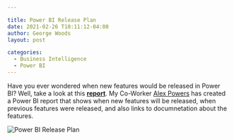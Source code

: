 ```yaml
---

title: Power BI Release Plan 
date: 2021-02-26 T10:11:12-04:00
author: George Woods
layout: post

categories:
  - Business Intelligence
  - Power BI
---
```

Have you ever wondered when new features would be released in Power BI? Well, take a look at this [**report**](https://aka.ms/pbireleaseplan). My Co-Worker [Alex Powers](https://twitter.com/notaboutthecell) has created a Power BI report that shows when new features will be released, when previous features were released, and also links to documnetation about the features.


  ![Power BI Release Plan](https://georgevwoods.com/images/PBIReleasePlan.png "Power BI Release Plan")




